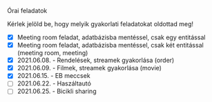 Órai feladatok

Kérlek jelöld be, hogy melyik gyakorlati feladatokat oldottad meg!

* [x] Meeting room feladat, adatbázisba mentéssel, csak egy entitással
* [x] Meeting room feladat, adatbázisba mentéssel, csak két entitással (meeting room, meeting)
* [x] 2021.06.08. - Rendelések, streamek gyakorlása (order)
* [x] 2021.06.09. - Filmek, streamek gyakorlása (movie)
* [x] 2021.06.15. - EB meccsek
* [ ] 2021.06.22. - Haszáltautó
* [ ] 2021.06.25. - Bicikli sharing
